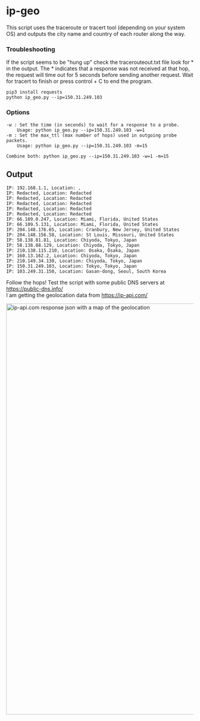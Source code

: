 # ip-geo
This script uses the traceroute or tracert tool (depending on your system OS) and outputs the city name and country of each router along the way.

### Troubleshooting
If the script seems to be "hung up" check the tracerouteout.txt file look for * in the output. The * indicates that a response was not received at that hop, the request will time out for 5 seconds before sending another request. Wait for tracert to finish or press control + C to end the program.

```
pip3 install requests
python ip_geo.py --ip=150.31.249.103 
```

### Options
```
-w : Set the time (in seconds) to wait for a response to a probe.
    Usage: python ip_geo.py --ip=150.31.249.103 -w=1
-m : Set the max_ttl (max number of hops) used in outgoing probe packets.
    Usage: python ip_geo.py --ip=150.31.249.103 -m=15

Combine both: python ip_geo.py --ip=150.31.249.103 -w=1 -m=15
```

## Output
```
IP: 192.168.1.1, Location: , 
IP: Redacted, Location: Redacted
IP: Redacted, Location: Redacted
IP: Redacted, Location: Redacted
IP: Redacted, Location: Redacted
IP: Redacted, Location: Redacted
IP: 66.109.0.247, Location: Miami, Florida, United States
IP: 66.109.5.131, Location: Miami, Florida, United States
IP: 204.148.176.65, Location: Cranbury, New Jersey, United States
IP: 204.148.156.58, Location: St Louis, Missouri, United States
IP: 58.138.81.81, Location: Chiyoda, Tokyo, Japan
IP: 58.138.88.129, Location: Chiyoda, Tokyo, Japan
IP: 210.138.115.210, Location: Osaka, Ōsaka, Japan
IP: 160.13.162.2, Location: Chiyoda, Tokyo, Japan
IP: 210.149.34.130, Location: Chiyoda, Tokyo, Japan
IP: 150.31.249.103, Location: Tokyo, Tokyo, Japan
IP: 103.249.31.150, Location: Gasan-dong, Seoul, South Korea
```
Follow the hops! Test the script with some public DNS servers at https://public-dns.info/
<br>
I am getting the geolocation data from https://ip-api.com/

<img width="1103" alt="ip-api.com response json with a map of the geolocation" src="https://github.com/eriaht/ip-geo/assets/44909814/5e590683-1bee-47c0-a6c2-a604fa82c3f7">



